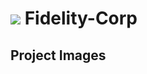 # <img src="https://user-images.githubusercontent.com/48072325/100456365-877e7d80-30c0-11eb-8582-843a40ec9f0c.png"  > Fidelity-Corp


## Project Images


